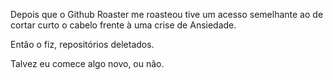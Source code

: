 Depois que o Github Roaster me roasteou tive um acesso semelhante ao de cortar curto o cabelo frente à uma crise de Ansiedade. 

Então o fiz, repositórios deletados.

Talvez eu comece algo novo, ou não.

<!--
**grakzanchetta/grakzanchetta** is a ✨ _special_ ✨ repository because its `README.md` (this file) appears on your GitHub profile.

Here are some ideas to get you started:

- 🔭 I’m currently working on ...
- 🌱 I’m currently learning ...
- 👯 I’m looking to collaborate on ...
- 🤔 I’m looking for help with ...
- 💬 Ask me about ...
- 📫 How to reach me: ...
- 😄 Pronouns: ...
- ⚡ Fun fact: ...
-->
